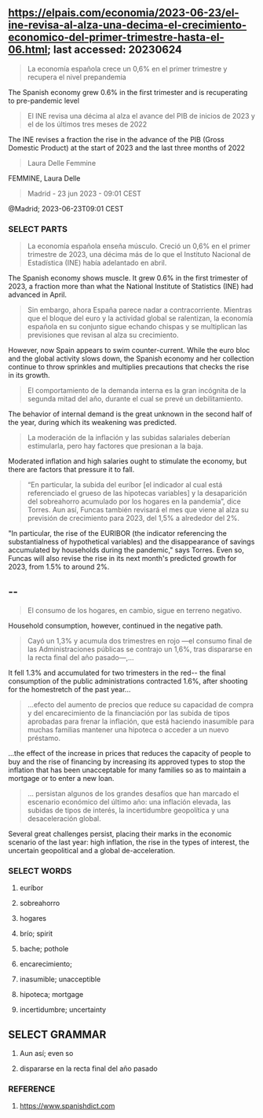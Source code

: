 ## https://elpais.com/economia/2023-06-23/el-ine-revisa-al-alza-una-decima-el-crecimiento-economico-del-primer-trimestre-hasta-el-06.html; last accessed: 20230624

> La economía española crece un 0,6% en el primer trimestre y recupera el nivel prepandemia

The Spanish economy grew 0.6% in the first trimester and is recuperating to pre-pandemic level

> El INE revisa una décima al alza el avance del PIB de inicios de 2023 y el de los últimos tres meses de 2022

The INE revises a fraction the rise in the advance of the PIB (Gross Domestic Product) at the start of 2023 and the last three months of 2022

> Laura Delle Femmine

FEMMINE, Laura Delle

> Madrid - 23 jun 2023 - 09:01 CEST

@Madrid; 2023-06-23T09:01 CEST

### SELECT PARTS

> La economía española enseña músculo. Creció un 0,6% en el primer trimestre de 2023, una décima más de lo que el Instituto Nacional de Estadística (INE) había adelantado en abril.

The Spanish economy shows muscle. It grew 0.6% in the first trimester of 2023, a fraction more than what the National Institute of Statistics (INE) had advanced in April. 

> Sin embargo, ahora España parece nadar a contracorriente. Mientras que el bloque del euro y la actividad global se ralentizan, la economía española en su conjunto sigue echando chispas y se multiplican las previsiones que revisan al alza su crecimiento.

However, now Spain appears to swim counter-current. While the euro bloc and the global activity slows down, the Spanish economy and her collection continue to throw sprinkles and multiplies precautions that checks the rise in its growth.

> El comportamiento de la demanda interna es la gran incógnita de la segunda mitad del año, durante el cual se prevé un debilitamiento. 

The behavior of internal demand is the great unknown in the second half of the year, during which its weakening was predicted. 

> La moderación de la inflación y las subidas salariales deberían estimularla, pero hay factores que presionan a la baja. 

Moderated inflation and high salaries ought to stimulate the economy, but there are factors that pressure it to fall.

> “En particular, la subida del euríbor [el indicador al cual está referenciado el grueso de las hipotecas variables] y la desaparición del sobreahorro acumulado por los hogares en la pandemia”, dice Torres. Aun así, Funcas también revisará el mes que viene al alza su previsión de crecimiento para 2023, del 1,5% a alrededor del 2%.

"In particular, the rise of the EURIBOR (the indicator referencing the substantialness of hypothetical variables) and the disappearance of savings accumulated by households during the pandemic," says Torres. Even so, Funcas will also revise the rise in its next month's predicted growth for 2023, from 1.5% to around 2%.

## --

> El consumo de los hogares, en cambio, sigue en terreno negativo. 

Household consumption, however, continued in the negative path.

> Cayó un 1,3% y acumula dos trimestres en rojo —el consumo final de las Administraciones públicas se contrajo un 1,6%, tras dispararse en la recta final del año pasado—,...

It fell 1.3% and accumulated for two trimesters in the red-- the final consumption of the public administrations contracted 1.6%, after shooting for the homestretch of the past year...

> ...efecto del aumento de precios que reduce su capacidad de compra y del encarecimiento de la financiación por las subida de tipos aprobadas para frenar la inflación, que está haciendo inasumible para muchas familias mantener una hipoteca o acceder a un nuevo préstamo.

...the effect of the increase in prices that reduces the capacity of people to buy and the rise of financing by increasing its approved types to stop the inflation that has been unacceptable for many families so as to maintain a mortgage or to enter a new loan.

> ... persistan algunos de los grandes desafíos que han marcado el escenario económico del último año: una inflación elevada, las subidas de tipos de interés, la incertidumbre geopolítica y una desaceleración global.
 
Several great challenges persist, placing their marks in the economic scenario of the last year: high inflation, the rise in the types of interest, the uncertain geopolitical and a global de-acceleration.

 
### SELECT WORDS

1) euríbor

2) sobreahorro

3) hogares  
 
4) brío; spirit

5) bache; pothole

6) encarecimiento; 

7) inasumible; unacceptible

8) hipoteca; mortgage

9) incertidumbre; uncertainty

## SELECT GRAMMAR

1) Aun así; even so

2) dispararse en la recta final del año pasado


### REFERENCE

1) https://www.spanishdict.com
